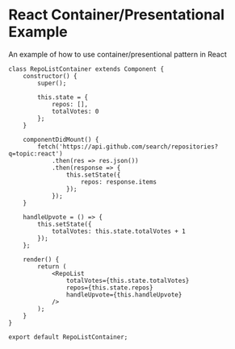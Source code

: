 # React Container/Presentational Example

An example of how to use container/presentional pattern in React

```
class RepoListContainer extends Component {
	constructor() {
		super();

		this.state = {
			repos: [],
			totalVotes: 0
		};
	}

	componentDidMount() {
		fetch('https://api.github.com/search/repositories?q=topic:react')
			.then(res => res.json())
			.then(response => {
				this.setState({
					repos: response.items
				});
			});
	}

	handleUpvote = () => {
		this.setState({
			totalVotes: this.state.totalVotes + 1
		});
	};

	render() {
		return (
			<RepoList
				totalVotes={this.state.totalVotes}
				repos={this.state.repos}
				handleUpvote={this.handleUpvote}
			/>
		);
	}
}

export default RepoListContainer;
```

